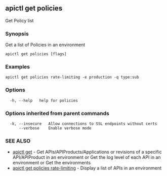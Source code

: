 ## apictl get policies

Get Policy list

### Synopsis

Get a list of Policies in an environment

```
apictl get policies [flags]
```

### Examples

```
apictl get policies rate-limiting -e production -q type:sub
```

### Options

```
  -h, --help   help for policies
```

### Options inherited from parent commands

```
  -k, --insecure   Allow connections to SSL endpoints without certs
      --verbose    Enable verbose mode
```

### SEE ALSO

* [apictl get](apictl_get.md)	 - Get APIs/APIProducts/Applications or revisions of a specific API/APIProduct in an environment or Get the log level of each API in an environment or Get the environments
* [apictl get policies rate-limiting](apictl_get_policies_rate-limiting.md)	 - Display a list of APIs in an environment

